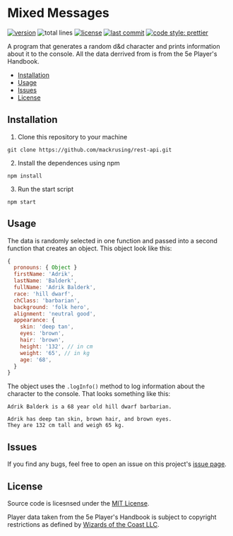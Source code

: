 # Mixed Messages

[![version](https://img.shields.io/github/package-json/v/mackrusing/mixed-messages)](./package.json)
![total lines](https://img.shields.io/tokei/lines/github/mackrusing/mixed-messages)
[![license](https://img.shields.io/github/license/mackrusing/mixed-messages)](./license.md)
[![last commit](https://img.shields.io/github/last-commit/mackrusing/mixed-messages)](https://github.com/mackrusing/mixed-messages/commits)
[![code style: prettier](https://img.shields.io/badge/code_style-prettier-ff69b4.svg?style=flat)](https://github.com/prettier/prettier)

A program that generates a random d&d character and prints information about it to the console. All the data derrived from is from the 5e Player's Handbook.

- [Installation](#installation)
- [Usage](#usage)
- [Issues](#issues)
- [License](#license)

## Installation

1. Clone this repository to your machine

```shell
git clone https://github.com/mackrusing/rest-api.git
```

2. Install the dependences using npm

```
npm install
```

3. Run the start script

```
npm start
```

## Usage

The data is randomly selected in one function and passed into a second function that creates an object. This object look like this:

```js
{
  pronouns: { Object }
  firstName: 'Adrik',
  lastName: 'Balderk',
  fullName: 'Adrik Balderk',
  race: 'hill dwarf',
  chClass: 'barbarian',
  background: 'folk hero',
  alignment: 'neutral good',
  appearance: {
    skin: 'deep tan',
    eyes: 'brown',
    hair: 'brown',
    height: '132', // in cm
    weight: '65', // in kg
    age: '68',
  }
}
```

The object uses the `.logInfo()` method to log information about the character to the console. That looks something like this:

```
Adrik Balderk is a 68 year old hill dwarf barbarian.

Adrik has deep tan skin, brown hair, and brown eyes.
They are 132 cm tall and weigh 65 kg.
```

## Issues

If you find any bugs, feel free to open an issue on this project's [issue page](https://github.com/mackrusing/mixed-messages/issues).

## License

Source code is licesnsed under the [MIT License](./license.md).

Player data taken from the 5e Player's Handbook is subject to copyright restrictions as defined by [Wizards of the Coast LLC](https://company.wizards.com/en).

